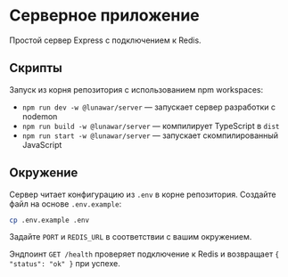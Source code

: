 # Серверное приложение

Простой сервер Express с подключением к Redis.

## Скрипты

Запуск из корня репозитория с использованием npm workspaces:

- `npm run dev -w @lunawar/server` — запускает сервер разработки с nodemon
- `npm run build -w @lunawar/server` — компилирует TypeScript в `dist`
- `npm run start -w @lunawar/server` — запускает скомпилированный JavaScript

## Окружение

Сервер читает конфигурацию из `.env` в корне репозитория. Создайте файл на основе `.env.example`:

```bash
cp .env.example .env
```

Задайте `PORT` и `REDIS_URL` в соответствии с вашим окружением.

Эндпоинт `GET /health` проверяет подключение к Redis и возвращает `{ "status": "ok" }` при успехе.
